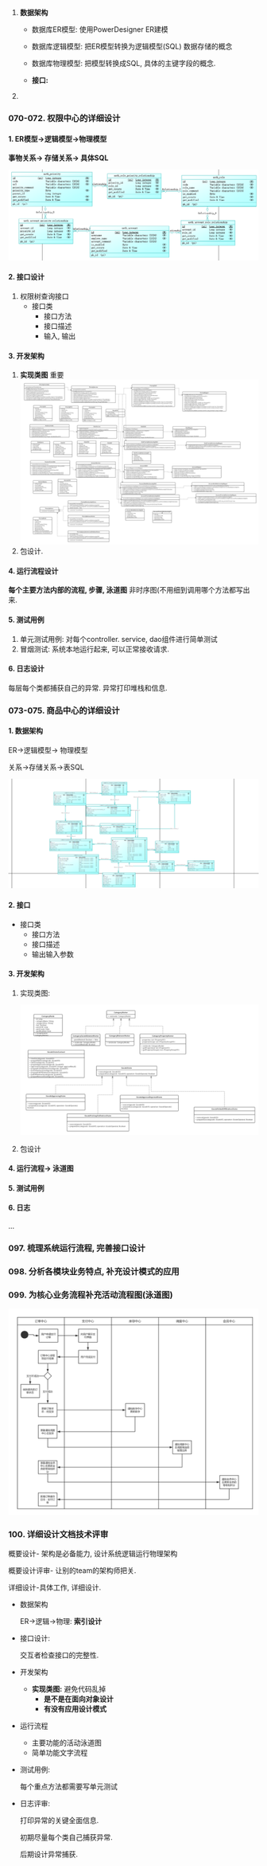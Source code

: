 1. **数据架构**

   - 数据库ER模型: 使用PowerDesigner ER建模

   - 数据库逻辑模型: 把ER模型转换为逻辑模型(SQL) 数据存储的概念

   - 数据库物理模型: 把模型转换成SQL, 具体的主键字段的概念.

   - **接口:** 

     

2. 





### 070-072. 权限中心的详细设计

#### 1. ER模型->逻辑模型->物理模型

**事物关系-> 存储关系-> 具体SQL**

![image-20201130210625894](7.%20%E8%AF%A6%E7%BB%86%E8%AE%BE%E8%AE%A1%E6%96%87%E6%A1%A3.assets/image-20201130210625894.png)



#### 2. 接口设计

1. 权限树查询接口
   - 接口类
     - 接口方法
     - 接口描述
     - 输入, 输出

#### 3. 开发架构

1. **实现类图** 重要![01_权限中心实现类图](7.%20%E8%AF%A6%E7%BB%86%E8%AE%BE%E8%AE%A1%E6%96%87%E6%A1%A3.assets/01_%E6%9D%83%E9%99%90%E4%B8%AD%E5%BF%83%E5%AE%9E%E7%8E%B0%E7%B1%BB%E5%9B%BE.png)
2. 包设计.



#### 4.  运行流程设计

**每个主要方法内部的流程, 步骤, 泳道图** 非时序图(不用细到调用哪个方法都写出来.

#### 5. 测试用例

1. 单元测试用例: 对每个controller. service, dao组件进行简单测试
2. 冒烟测试: 系统本地运行起来, 可以正常接收请求.

#### 6. 日志设计

每层每个类都捕获自己的异常. 异常打印堆栈和信息.





### 073-075. 商品中心的详细设计

#### 1. 数据架构

ER->逻辑模型-> 物理模型

关系->存储关系->表SQL

![image-20201130224125448](7.%20%E8%AF%A6%E7%BB%86%E8%AE%BE%E8%AE%A1%E6%96%87%E6%A1%A3.assets/image-20201130224125448.png)

#### 2. 接口

- 接口类
  - 接口方法
  - 接口描述
  - 输出输入参数

#### 3. 开发架构

1. 实现类图:

   ![01_商品中心实现类图](7.%20%E8%AF%A6%E7%BB%86%E8%AE%BE%E8%AE%A1%E6%96%87%E6%A1%A3.assets/01_%E5%95%86%E5%93%81%E4%B8%AD%E5%BF%83%E5%AE%9E%E7%8E%B0%E7%B1%BB%E5%9B%BE.png)

2. 包设计



#### 4. 运行流程-> 泳道图

#### 5. 测试用例

#### 6. 日志





...







### 097. 梳理系统运行流程, 完善接口设计



### 098. 分析各模块业务特点, 补充设计模式的应用



### 099. 为核心业务流程补充活动流程图(泳道图)

![02_支付订单流程活动图](7.%20%E8%AF%A6%E7%BB%86%E8%AE%BE%E8%AE%A1%E6%96%87%E6%A1%A3.assets/02_%E6%94%AF%E4%BB%98%E8%AE%A2%E5%8D%95%E6%B5%81%E7%A8%8B%E6%B4%BB%E5%8A%A8%E5%9B%BE.png)



### 100. 详细设计文档技术评审

概要设计- 架构是必备能力, 设计系统逻辑运行物理架构

概要设计评审- 让别的team的架构师把关.

详细设计-具体工作, 详细设计. 



- 数据架构

  ER->逻辑->物理: **索引设计**

- 接口设计: 

  交互者检查接口的完整性.

- 开发架构

  - **实现类图:** 避免代码乱掉
    - **是不是在面向对象设计**
    - **有没有应用设计模式**

- 运行流程

  - 主要功能的活动泳道图
  - 简单功能文字流程

- 测试用例: 

  每个重点方法都需要写单元测试

- 日志评审:

  打印异常的关键全面信息.

  初期尽量每个类自己捕获异常.

  后期设计异常捕获.












